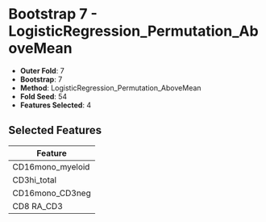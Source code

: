 # Bootstrap 7 - LogisticRegression_Permutation_AboveMean

- **Outer Fold**: 7
- **Bootstrap**: 7
- **Method**: LogisticRegression_Permutation_AboveMean
- **Fold Seed**: 54
- **Features Selected**: 4

## Selected Features

| Feature |
|---------|
| CD16mono_myeloid |
| CD3hi_total |
| CD16mono_CD3neg |
| CD8 RA_CD3 |
